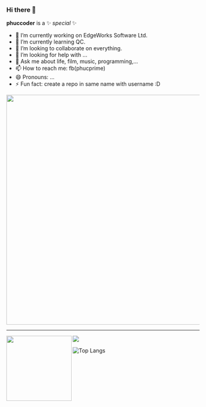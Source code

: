 ### Hi there 👋

**phuccoder** is a ✨ _special_ ✨

- 🔭 I’m currently working on EdgeWorks Software Ltd.
- 🌱 I’m currently learning QC.
- 👯 I’m looking to collaborate on everything.
- 🤔 I’m looking for help with ...
- 💬 Ask me about life, film, music, programming,...
- 📫 How to reach me: fb(phucprime)
- 😄 Pronouns: ...
- ⚡ Fun fact: create a repo in same name with username :D

<p align="middle">
  <img width="600" src="https://github-profile-trophy.vercel.app/?username=phuccoder&rank=SS,S,AAA,AA,A,B,C&row=1&column=5"/>
</p>

---

<div>
  <img height="170" align="left" src="https://github-readme-stats.vercel.app/api?username=phuccoder&count_private=true&include_all_commits=true" />
  <img src="https://github-readme-stats.vercel.app/api/top-langs/?username=phuccoder&layout=compact" />
</div>

![Top Langs](https://github-readme-stats.vercel.app/api/top-langs/?username=phuccoder&theme=buefy&layout=compact)
